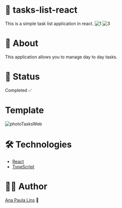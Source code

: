 # 🔗 tasks-list-react

This is a simple task list application in react.
![1](https://img.shields.io/static/v1?label=code&message=react&color=blueviolet&style=plastic&logo=react)
![3](https://img.shields.io/static/v1?label=license&message=MIT&color=blue&style=plastic)

# 🔗 About

This application allows you to manage day to day tasks.

# 🔗 Status

Completed ✅

# Template
![photoTasksWeb](https://user-images.githubusercontent.com/46818637/97220129-c2cc1a80-17a9-11eb-9265-635e455fdef8.png)

# 🛠️ Technologies

- [React](https://pt-br.reactjs.org/)
- [TypeScript](https://www.typescriptlang.org/)

# 👩‍💻 Author

[Ana Paula Lins](https://github.com/anapaulalins) 🚀



